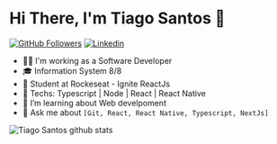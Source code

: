 # Hi There, I'm Tiago Santos 👋
[![GitHub Followers](https://img.shields.io/github/followers/tiago-santos-dev?style=flat&labelColor=0D0D0D&logo=Github&Color=white)](https://github.com/tiago-santos-dev)
[![Linkedin](https://img.shields.io/badge/-LinkedIn-060606?style=flat&labelColor=0D0D0D&logo=Linkedin&Color=white)](https://www.linkedin.com/in/tiago-santos-dev/)

- 👨‍💻 I'm working as a Software Developer
- 🎓 Information System 8/8
- 🚀 Student at Rockeseat - Ignite ReactJs 
- 🤖 Techs: Typescript | Node | React | React Native
- 🌱 I’m learning about Web develpoment
- 💬 Ask me about `[Git, React, React Native, Typescript, NextJs]`

![Tiago Santos github stats](https://github-readme-stats.vercel.app/api?username=tiago-santos-dev&show_icons=true&theme=radical)



